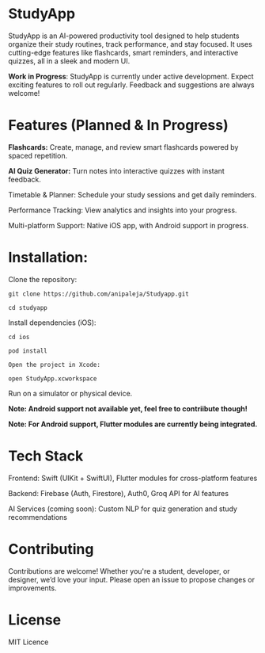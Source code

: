 # StudyApp

StudyApp is an AI-powered productivity tool designed to help students organize their study routines, track performance, and stay focused. It uses cutting-edge features like flashcards, smart reminders, and interactive quizzes, all in a sleek and modern UI.

**Work in Progress**: StudyApp is currently under active development. Expect exciting features to roll out regularly. Feedback and suggestions are always welcome!

# Features (Planned & In Progress)

**Flashcards:** Create, manage, and review smart flashcards powered by spaced repetition.

**AI Quiz Generator:** Turn notes into interactive quizzes with instant feedback.

Timetable & Planner: Schedule your study sessions and get daily reminders.

Performance Tracking: View analytics and insights into your progress.

Multi-platform Support: Native iOS app, with Android support in progress.

# Installation:

Clone the repository:

    git clone https://github.com/anipaleja/Studyapp.git

    cd studyapp

Install dependencies (iOS):

    cd ios

    pod install

    Open the project in Xcode:

    open StudyApp.xcworkspace

Run on a simulator or physical device.

**Note: Android support not available yet, feel free to contriibute though!**

**Note: For Android support, Flutter modules are currently being integrated.**

# Tech Stack

Frontend: Swift (UIKit + SwiftUI), Flutter modules for cross-platform features

Backend: Firebase (Auth, Firestore), Auth0, Groq API for AI features

AI Services (coming soon): Custom NLP for quiz generation and study recommendations

# Contributing

Contributions are welcome! Whether you're a student, developer, or designer, we’d love your input. Please open an issue to propose changes or improvements.

# License

MIT Licence
